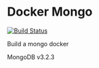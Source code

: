 # Docker Mongo
[![Build Status](https://travis-ci.org/paritokio/pt-mongo.svg?branch=master)](https://travis-ci.org/paritokio/pt-mongo)

Build a mongo docker

MongoDB v3.2.3

